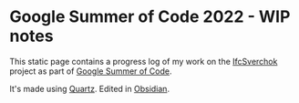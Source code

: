 # Google Summer of Code 2022 - WIP notes

This static page contains a progress log of my work on the [IfcSverchok](https://github.com/opencax/GSoC/issues/43) project as part of [Google Summer of Code](https://summerofcode.withgoogle.com/). 

It's made using [Quartz](https://quartz.jzhao.xyz/). Edited in [Obsidian](https://obsidian.md/).
